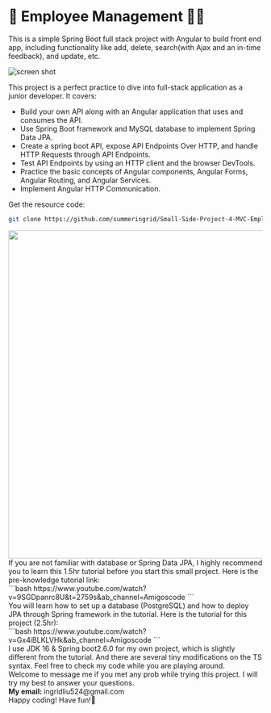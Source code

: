 # 👔 Employee Management 👨‍💻‍

This is a simple Spring Boot full stack project with Angular to build front end app, including functionality like add, delete, search(with Ajax and an in-time feedback), and update, etc.

![screen shot](https://github.com/summeringrid/Small-Side-Project-4-MVC-Employee/blob/master/screenshots/employeeManagement.png)



This project is a perfect practice to dive into full-stack application as a junior developer. 
It covers:
- Build your own API along with an Angular application that uses and consumes the API.
- Use Spring Boot framework and MySQL database to implement Spring Data JPA.
- Create a spring boot API, expose API Endpoints Over HTTP, and handle HTTP Requests through API Endpoints. 
- Test API Endpoints by using an HTTP client and the browser DevTools.
- Practice the basic concepts of Angular components, Angular Forms, Angular Routing, and Angular Services. 
- Implement Angular HTTP Communication.


Get the resource code:
```bash
git clone https://github.com/summeringrid/Small-Side-Project-4-MVC-Employee.git
```

<img src = "screenshots/employeeMgt.gif" width="650" >
If you are not familiar with database or Spring Data JPA, I highly recommend you to learn this 1.5hr tutorial before you start this small project. Here is the pre-knowledge tutorial link:<br>
```bash
https://www.youtube.com/watch?v=9SGDpanrc8U&t=2759s&ab_channel=Amigoscode
```
<br>
You will learn how to set up a database (PostgreSQL) and how to deploy JPA through Spring framework in the tutorial. Here is the tutorial for this project (2.5hr):<br>
```bash
https://www.youtube.com/watch?v=Gx4iBLKLVHk&ab_channel=Amigoscode
```
<br>
I use JDK 16 & Spring boot2.6.0 for my own project, which is slightly different from the tutorial. 
And there are several tiny modifications on the TS syntax. Feel free to check my code while you are playing around.
<br>
Welcome to message me if you met any prob while trying this project. I will try my best to answer your questions.

<br>
<b>My email: </b>
ingridliu524@gmail.com
<br>
Happy coding! Have fun!👾

